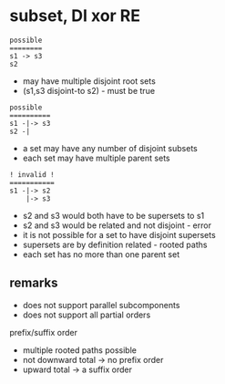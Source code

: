 
<!-- ======================================================================= -->
# subset, DI xor RE

```
possible
========
s1 -> s3
s2
```

* may have multiple disjoint root sets
* (s1,s3 disjoint-to s2) - must be true

```
possible
==========
s1 -|-> s3
s2 -|
```

* a set may have any number of disjoint subsets
* each set may have multiple parent sets

```
! invalid !
===========
s1 -|-> s2
    |-> s3
```

* s2 and s3 would both have to be supersets to s1
* s2 and s3 would be related and not disjoint - error
* it is not possible for a set to have disjoint supersets
* supersets are by definition related - rooted paths
* each set has no more than one parent set

<!-- ======================================================================= -->
## remarks

* does not support parallel subcomponents
* does not support all partial orders

prefix/suffix order

* multiple rooted paths possible
* not downward total -> no prefix order
* upward total -> a suffix order
